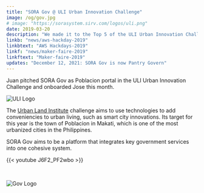 ```yaml
---
title: "SORA Gov @ ULI Urban Innovation Challenge"
image: /og/gov.jpg
# image: "https://sorasystem.sirv.com/logos/uli.png"
date: 2019-03-20
description: "We made it to the Top 5 of the ULI Urban Innovation Challenge"
linkb: "news/aws-hackday-2019"
linkbtext: "AWS Hackdays-2019"
linkf: "news/maker-faire-2019"
linkftext: "Maker-faire-2019"
updates: "December 12, 2021: SORA Gov is now Pantry Govern"
---
```


Juan pitched SORA Gov as Poblacion portal in the ULI Urban Innovation Challenge and onboarded Jose this month.

![ULI Logo](https://sorasystem.sirv.com/logos/uli.png)

The [Urban Land Institute](https://uli.org) challenge aims to use technologies to add conveniencies to urban living, such as smart city innovations. Its target for this year is the town of Poblacion in Makati, which is one of the most urbanized cities in the Philippines. 

SORA Gov aims to be a platform that integrates key government services into one cohesive system. 

<!-- > Update August 2021: SORA Gov is now part of [Hub](/home).  -->

{{< youtube J6F2_PF2wbo >}}

<br>

![Gov Logo](/og/gov.jpg)

